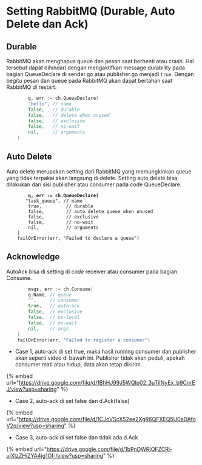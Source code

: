 # Setting RabbitMQ (Durable, Auto Delete dan Ack)

## Durable

RabbitMQ akan menghapus queue dan pesan saat berhenti atau crash. Hal tersebut dapat dihindari dengan mengaktifkan message durability pada bagian QueueDeclare di sender.go atau publisher.go menjadi `true`. Dengan begitu pesan dan queue pada RabbitMQ akan dapat bertahan saat RabbitMQ di restart.

```go
        q, err := ch.QueueDeclare(
		"hello", // name
		false,   // durable
		false,   // delete when unused
		false,   // exclusive
		false,   // no-wait
		nil,     // arguments
	)
```

## Auto Delete

Auto delete merupakan setting dari RabbitMQ yang memungkinkan queue yang tidak terpakai akan langsung di delete. Setting auto delete bisa dilakukan dari sisi publisher atau consumer pada code QueueDeclare.

<pre class="language-go"><code class="lang-go"><strong>        q, err := ch.QueueDeclare(
</strong>		"task_queue", // name
		true,         // durable
		false,        // auto delete queue when unused
		false,        // exclusive
		false,        // no-wait
		nil,          // arguments
	)
	failOnError(err, "Failed to declare a queue")
</code></pre>



## Acknowledge

AutoAck bisa di setting di _code_ receiver atau consumer pada bagian Consume.

```go
        msgs, err := ch.Consume(
		q.Name, // queue
		"",     // consumer
		true,   // auto-ack
		false,  // exclusive
		false,  // no-local
		false,  // no-wait
		nil,    // args
	)
	failOnError(err, "Failed to register a consumer")
```

* Case 1, auto-ack di set true, maka hasil running consumer dan publisher akan seperti video di bawah ini. Publisher tidak akan peduli, apakah consumer mati atau hidup, data akan tetap dikirim.

{% embed url="https://drive.google.com/file/d/1BhHJ99J5WQlp02_3uTiINyEx_b9CnrEJ/view?usp=sharing" %}

* Case 2, auto-ack di set false dan d.Ack(false)

{% embed url="https://drive.google.com/file/d/1CJoVScX52ee2XgR6QFXEQ5U0aDAfoV2q/view?usp=sharing" %}

* Case 3, auto-ack di set false dan tidak ada d.Ack

{% embed url="https://drive.google.com/file/d/1bPnDWRIOFZCRl-ujXIzZHiZYA4jg1Ol-/view?usp=sharing" %}
